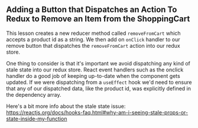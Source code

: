 ## Adding a Button that Dispatches an Action To Redux to Remove an Item from the ShoppingCart

This lesson creates a new reducer method called `removeFromCart` which accepts a
product id as a string. We then add on `onClick` handler to our remove button
that dispatches the `removeFromCart` action into our redux store.

One thing to consider is that it's important we avoid dispatching any kind of
stale state into our redux store. React event handlers such as the onclick
handler do a good job of keeping up-to-date when the component gets updated. If
we were dispatching from a `useEffect` hook we'd need to ensure that any of our
dispatched data, like the product id, was explicitly defined in the dependency
array.

Here's a bit more info about the stale state issue:
https://reactjs.org/docs/hooks-faq.html#why-am-i-seeing-stale-props-or-state-inside-my-function
